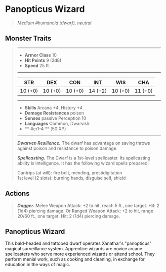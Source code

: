 # Panopticus Wizard
>*Medium #humanoid (dwarf), neutral*
## Monster Traits
>___
>- **Armor Class** 10
>- **Hit Points** 9 (2d8)
>- **Speed** 25 ft.
>___
>|STR|DEX|CON|INT|WIS|CHA|
>|:---:|:---:|:---:|:---:|:---:|:---:|
>|10 (+0)|10 (+0)|10 (+0)|14 (+2)|10 (+0)|11 (+0)|
>___
>- **Skills** Arcana +4, History +4
>- **Damage Resistances** poison
>- **Senses** passive Perception 10
>- **Languages** Common, Dwarvish
>- ** #cr1-4 ** (50 XP)
>___
>***Dwarven Resilience.*** The dwarf has advantage on saving throws against poison and resistance to poison damage.  
>
>***Spellcasting.*** The Dwarf is a 1st-level spellcaster. Its spellcasting ability is Intelligence. It has the following wizard spells prepared:  
>
>Cantrips (at will): fire bolt, mending, prestidigitation  
>1st level (2 slots): burning hands, disguise self, shield  
>
## Actions
>***Dagger.*** Melee Weapon Attack: +2 to hit, reach 5 ft., one target. Hit: 2 (1d4) piercing damage. Or Ranged Weapon Attack: +2 to hit, range 20/60 ft., one target. Hit: 2 (1d4) piercing damage.
## Panopticus Wizard
This bald-headed and tattooed dwarf operates Xanathar's "panopticus" magical surveillance system.
Apprentice wizards are novice arcane spellcasters who serve more experienced wizards or attend school. They perform menial work, such as cooking and cleaning, in exchange for education in the ways of magic.